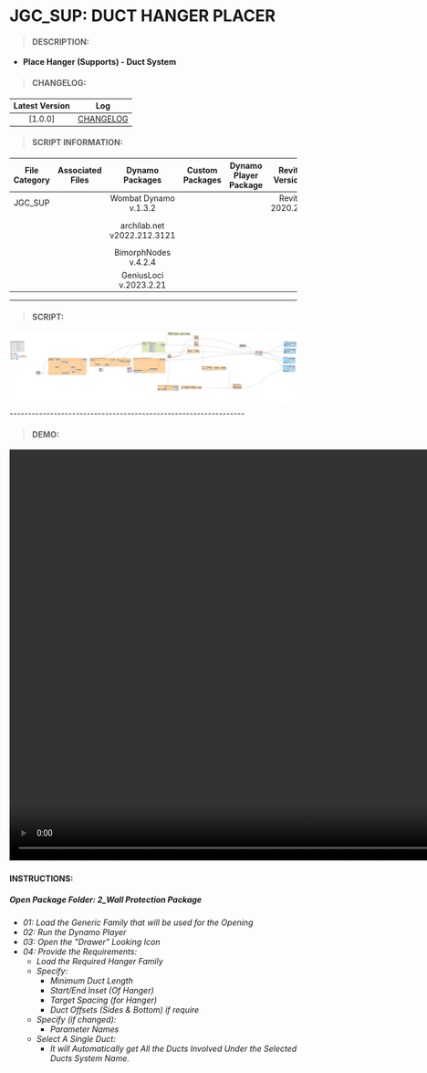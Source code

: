 # JGC_SUP: DUCT HANGER PLACER

> #### DESCRIPTION: 
- **Place Hanger (Supports) - Duct System**

> #### CHANGELOG:

| Latest Version | Log |
| :-------: | :----: | 
|[1.0.0] | [CHANGELOG](/_scripts/_project/268_JGC/SUPPORTS/changelog/JGC_SUP_PipeHangerPlacer.md) |

> #### SCRIPT INFORMATION: 

| File Category | Associated Files | Dynamo Packages | Custom Packages | Dynamo Player Package | Revit Version | Author | Reviewed By | File Name & Location | 
| :-------: | :----: | :---: | :---: | :---: | :---: | :---: | :---: | :--: |
| JGC_SUP |  | Wombat Dynamo v.1.3.2 |  |  | Revit 2020.2.9 | Bino Tuliao | | JGC_SUP_DUCTHangerPlacer |
|           |  | archilab.net v2022.212.3121 |                 |                    | | | | (https://bimcapcom.sharepoint.com/:f:/s/BCP-Main/EkUV1F95ULtFqMGB22mN7NIBKRhWmEfSulEqbucyJO3M9w?e=RQBIIA) |
| | | BimorphNodes v.4.2.4 | 
| | | GeniusLoci v.2023.2.21 |

----------------------------------------------------------------
> #### SCRIPT: 
<img src="./_scripts/_project/268_JGC/SUPPORTS/images/JGC_SUP_DUCTHangerPlacer.png">
----------------------------------------------------------------

> #### DEMO: 

<video width="1280" height="720" controls>
 <source src="./_scripts/_project/268_JGC/SUPPORTS/demo/JGC_SUP_DUCTHangerPlacer.mp4" type="video/mp4">
</video>

#### INSTRUCTIONS: 
##### Open Package Folder: 2_Wall Protection Package

- *01: Load the Generic Family that will be used for the Opening*
- *02: Run the Dynamo Player*
- *03: Open the "Drawer" Looking Icon*
- *04: Provide the Requirements:*
    - *Load the Required Hanger Family*
    - *Specify:*
        - *Minimum Duct Length*
        - *Start/End Inset (Of Hanger)*
        - *Target Spacing (for Hanger)*
        - *Duct Offsets (Sides & Bottom) if require*
    - *Specify (if changed):*
        - *Parameter Names*
    - *Select A Single Duct:*
        - *It will Automatically get All the Ducts Involved Under the Selected Ducts System Name.*